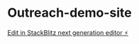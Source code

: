 # Outreach-demo-site

[Edit in StackBlitz next generation editor ⚡️](https://stackblitz.com/~/github.com/MadJoonas/Outreach-demo-site)